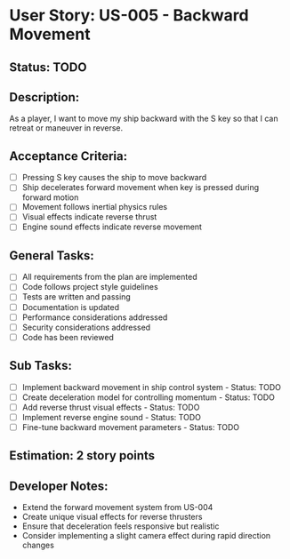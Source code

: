 # User Story: US-005 - Backward Movement

## Status: TODO

## Description:

As a player, I want to move my ship backward with the S key so that I can retreat or maneuver in reverse.

## Acceptance Criteria:

- [ ] Pressing S key causes the ship to move backward
- [ ] Ship decelerates forward movement when key is pressed during forward motion
- [ ] Movement follows inertial physics rules
- [ ] Visual effects indicate reverse thrust
- [ ] Engine sound effects indicate reverse movement

## General Tasks:

- [ ] All requirements from the plan are implemented
- [ ] Code follows project style guidelines
- [ ] Tests are written and passing
- [ ] Documentation is updated
- [ ] Performance considerations addressed
- [ ] Security considerations addressed
- [ ] Code has been reviewed

## Sub Tasks:

- [ ] Implement backward movement in ship control system - Status: TODO
- [ ] Create deceleration model for controlling momentum - Status: TODO
- [ ] Add reverse thrust visual effects - Status: TODO
- [ ] Implement reverse engine sound - Status: TODO
- [ ] Fine-tune backward movement parameters - Status: TODO

## Estimation: 2 story points

## Developer Notes:

- Extend the forward movement system from US-004
- Create unique visual effects for reverse thrusters
- Ensure that deceleration feels responsive but realistic
- Consider implementing a slight camera effect during rapid direction changes
